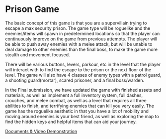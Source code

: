 # Prison Game

The basic concept of this game is that you are a supervillain trying to escape a max security prison. The game type will be roguelike and the enemies/items will spawn in predetermined locations so that the player can continuously improve on the game from previous attempts. 
The player will be able to push away enemies with a melee attack, but will be unable to deal damage to other enemies than the final boss, to make the game more stealth and movement focused. 

There will be various buttons, levers, parkour, etc in the level that the player will interact with to find the escape to the prison or the next floor of the level. The game will also have 4 classes of enemy types with a patrol guard, a shooting guard(mortar), scared prisoner, and a final boss/warden.

In the Final submission, we have updated the game with finished assets and materials, as well as implement a full inventory system, full dashes, crouches, and melee combat, as well as a level that requires all three abilities to finish, and terrifying enemies that can kill you very easily. The game has the roguelike aesthetic in that you have a lot of mobility and moving around enemies is your best friend, as well as exploring the map to find the hidden keys and helpful items that can aid your journey. 

[Documents & Video Demonstration](https://drive.google.com/drive/folders/1us7gsLZ-FBC5Xdz-AXF9fLdrpY-h3POF?usp=sharing)
